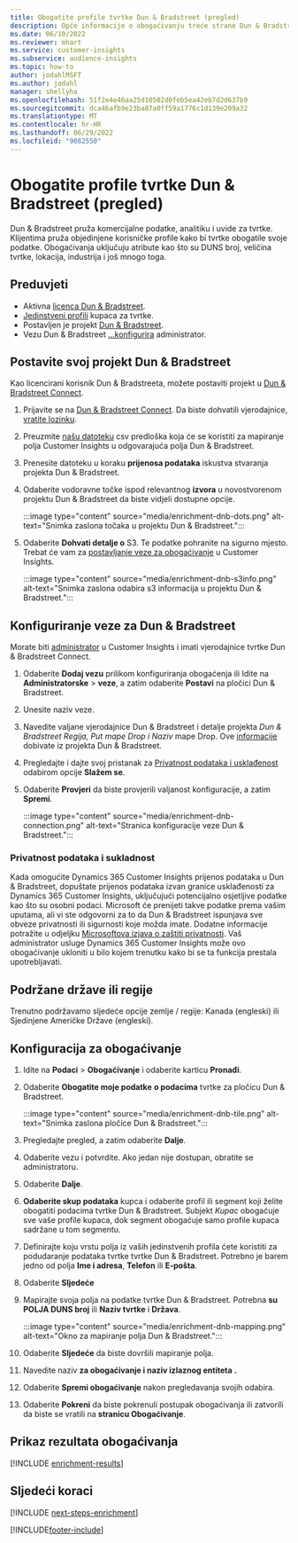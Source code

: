 ```yaml
---
title: Obogatite profile tvrtke Dun & Bradstreet (pregled)
description: Opće informacije o obogaćivanju treće strane Dun & Bradstreet.
ms.date: 06/10/2022
ms.reviewer: mhart
ms.service: customer-insights
ms.subservice: audience-insights
ms.topic: how-to
author: jodahlMSFT
ms.author: jodahl
manager: shellyha
ms.openlocfilehash: 51f2e4e46aa25d10502d0feb5ea42eb7d2d637b9
ms.sourcegitcommit: dca46afb9e23ba87a0ff59a1776c1d139e209a32
ms.translationtype: MT
ms.contentlocale: hr-HR
ms.lasthandoff: 06/29/2022
ms.locfileid: "9082550"
---
```

# <a name="enrich-company-profiles-with-dun--bradstreet-preview"></a>Obogatite profile tvrtke Dun & Bradstreet (pregled)

Dun & Bradstreet pruža komercijalne podatke, analitiku i uvide za tvrtke. Klijentima pruža objedinjene korisničke profile kako bi tvrtke obogatile svoje podatke. Obogaćivanja uključuju atribute kao što su DUNS broj, veličina tvrtke, lokacija, industrija i još mnogo toga.

## <a name="prerequisites"></a>Preduvjeti

- Aktivna [licenca Dun & Bradstreet](https://www.dnb.com/marketing/media/give-your-data-a-boost.html?source=microsoft_audience_insights).
- [Jedinstveni profili](customer-profiles.md) kupaca za tvrtke.
- Postavljen je projekt [Dun & Bradstreet](#set-up-your-dun--bradstreet-project).
- Vezu Dun & Bradstreet [...](connections.md)[konfigurira](#configure-a-connection-for-dun--bradstreet) administrator.

## <a name="set-up-your-dun--bradstreet-project"></a>Postavite svoj projekt Dun & Bradstreet

Kao licencirani korisnik Dun & Bradstreeta, možete postaviti projekt u [Dun & Bradstreet Connect](https://connect.dnb.com?lead_source=microsoft_audienceinsights).

1. Prijavite se na [Dun & Bradstreet Connect](https://connect.dnb.com?lead_source=microsoft_audienceinsights). Da biste dohvatili vjerodajnice, [vratite lozinku](https://sso.dnb.com/signin/forgot-password?lead_source=microsoft_audienceinsights).

1. Preuzmite [našu datoteku](https://c360devenrichment.blob.core.windows.net/mapping/DnBCIdatamapping.csv) csv predloška koja će se koristiti za mapiranje polja Customer Insights u odgovarajuća polja Dun & Bradstreet.

1. Prenesite datoteku u koraku **prijenosa podataka** iskustva stvaranja projekta Dun & Bradstreet.

1. Odaberite vodoravne točke ispod relevantnog **izvora** u novostvorenom projektu Dun & Bradstreet da biste vidjeli dostupne opcije.

   :::image type="content" source="media/enrichment-dnb-dots.png" alt-text="Snimka zaslona točaka u projektu Dun & Bradstreet.":::

1. Odaberite **Dohvati detalje o** S3. Te podatke pohranite na sigurno mjesto. Trebat će vam za [postavljanje veze za obogaćivanje](#configure-a-connection-for-dun--bradstreet) u Customer Insights.

   :::image type="content" source="media/enrichment-dnb-s3info.png" alt-text="Snimka zaslona odabira s3 informacija u projektu Dun & Bradstreet.":::

## <a name="configure-a-connection-for-dun--bradstreet"></a>Konfiguriranje veze za Dun & Bradstreet

Morate biti [administrator](permissions.md#admin) u Customer Insights i imati vjerodajnice tvrtke Dun & Bradstreet Connect.

1. Odaberite **Dodaj vezu** prilikom konfiguriranja obogaćenja ili Idite na **Administratorske** > **veze**, a zatim odaberite **Postavi** na pločici Dun & Bradstreet.

1. Unesite naziv veze.

1. Navedite valjane vjerodajnice Dun & Bradstreet i detalje projekta *Dun & Bradstreet Regija, Put mape Drop i Naziv* mape Drop. Ove [informacije](#set-up-your-dun--bradstreet-project) dobivate iz projekta Dun & Bradstreet.

1. Pregledajte i dajte svoj pristanak za [Privatnost podataka i usklađenost](#data-privacy-and-compliance) odabirom opcije **Slažem se**.

1. Odaberite **Provjeri** da biste provjerili valjanost konfiguracije, a zatim **Spremi**.

   :::image type="content" source="media/enrichment-dnb-connection.png" alt-text="Stranica konfiguracije veze Dun & Bradstreet.":::

### <a name="data-privacy-and-compliance"></a>Privatnost podataka i sukladnost

Kada omogućite Dynamics 365 Customer Insights prijenos podataka u Dun & Bradstreet, dopuštate prijenos podataka izvan granice usklađenosti za Dynamics 365 Customer Insights, uključujući potencijalno osjetljive podatke kao što su osobni podaci. Microsoft će prenijeti takve podatke prema vašim uputama, ali vi ste odgovorni za to da Dun & Bradstreet ispunjava sve obveze privatnosti ili sigurnosti koje možda imate. Dodatne informacije potražite u odjeljku [Microsoftova izjava o zaštiti privatnosti](https://go.microsoft.com/fwlink/?linkid=396732).
Vaš administrator usluge Dynamics 365 Customer Insights može ovo obogaćivanje ukloniti u bilo kojem trenutku kako bi se ta funkcija prestala upotrebljavati.

## <a name="supported-countries-or-regions"></a>Podržane države ili regije

Trenutno podržavamo sljedeće opcije zemlje / regije: Kanada (engleski) ili Sjedinjene Američke Države (engleski).

## <a name="configure-the-enrichment"></a>Konfiguracija za obogaćivanje

1. Idite na **Podaci** > **Obogaćivanje** i odaberite karticu **Pronađi**.

1. Odaberite **Obogatite moje podatke** **o podacima** tvrtke za pločicu Dun & Bradstreet.

   :::image type="content" source="media/enrichment-dnb-tile.png" alt-text="Snimka zaslona pločice Dun & Bradstreet.":::

1. Pregledajte pregled, a zatim odaberite **Dalje**.

1. Odaberite vezu i potvrdite. Ako jedan nije dostupan, obratite se administratoru.

1. Odaberite **Dalje**.

1. **Odaberite skup podataka** kupca i odaberite profil ili segment koji želite obogatiti podacima tvrtke Dun & Bradstreet. Subjekt *Kupac* obogaćuje sve vaše profile kupaca, dok segment obogaćuje samo profile kupaca sadržane u tom segmentu.

1. Definirajte koju vrstu polja iz vaših jedinstvenih profila ćete koristiti za podudaranje podataka tvrtke tvrtke Dun & Bradstreet. Potrebno je barem jedno od polja **Ime i adresa**, **Telefon** ili **E-pošta**.

1. Odaberite **Sljedeće**

1. Mapirajte svoja polja na podatke tvrtke Dun & Bradstreet. Potrebna **su POLJA DUNS broj** ili **Naziv tvrtke** i **Država**.

      :::image type="content" source="media/enrichment-dnb-mapping.png" alt-text="Okno za mapiranje polja Dun & Bradstreet.":::

1. Odaberite **Sljedeće** da biste dovršili mapiranje polja.

1. Navedite naziv **za obogaćivanje i naziv izlaznog entiteta** **.**

1. Odaberite **Spremi obogaćivanje** nakon pregledavanja svojih odabira.

1. Odaberite **Pokreni** da biste pokrenuli postupak obogaćivanja ili zatvorili da biste se vratili na **stranicu Obogaćivanje**.

## <a name="view-enrichment-results"></a>Prikaz rezultata obogaćivanja

[!INCLUDE [enrichment-results](includes/enrichment-results.md)]

## <a name="next-steps"></a>Sljedeći koraci

[!INCLUDE [next-steps-enrichment](includes/next-steps-enrichment.md)]

[!INCLUDE[footer-include](includes/footer-banner.md)]
